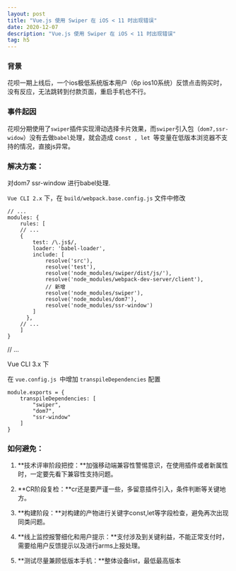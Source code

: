 ```yaml
---
layout: post
title: "Vue.js 使用 Swiper 在 iOS < 11 时出现错误"
date: 2020-12-07
description: "Vue.js 使用 Swiper 在 iOS < 11 时出现错误"
tag: h5
---
```


### 背景

花呗一期上线后，一个ios极低系统版本用户（6p ios10系统）反馈点击购买时，没有反应，无法跳转到付款页面，重启手机也不行。

### 事件起因
花呗分期使用了`swiper`插件实现滑动选择卡片效果，而`swiper`引入包（`dom7,ssr-widow`）没有去做`babel`处理，就会造成 c`onst , let `等变量在低版本浏览器不支持的情况，直接js异常。

### 解决方案：

对dom7 ssr-window 进行babel处理.

`Vue CLI 2.x` 下，在 `build/webpack.base.config.js` 文件中修改

    // ...
    modules: {
        rules: [
        // ...
        {
            test: /\.js$/,
            loader: 'babel-loader',
            include: [
                resolve('src'), 
                resolve('test'),
                resolve('node_modules/swiper/dist/js/'),
                resolve('node_modules/webpack-dev-server/client'),
                // 新增
                resolve('node_modules/swiper'),
                resolve('node_modules/dom7'),
                resolve('node_modules/ssr-window')
            ]
          },
        // ...
        ]
    }
// ...

Vue CLI 3.x 下

在 `vue.config.js `中增加 `transpileDependencies` 配置

    module.exports = {
        transpileDependencies: [
            "swiper",
            "dom7",
            "ssr-window"
        ]
    }


### 如何避免：

1. **技术评审阶段把控：**加强移动端兼容性警惕意识，在使用插件或者新属性时，一定要先看下兼容性支持问题。

2. **CR阶段复检：**cr还是要严谨一些，多留意插件引入，条件判断等关键地方。

3. **构建阶段：**对构建的产物进行关键字const,let等字段检查，避免再次出现同类问题。

4. **线上监控报警细化和用户提示：**支付涉及到关键利益，不能正常支付时，需要给用户反馈提示以及进行arms上报处理。

5. **测试尽量兼顾低版本手机：**整体设备list，最低最高版本























